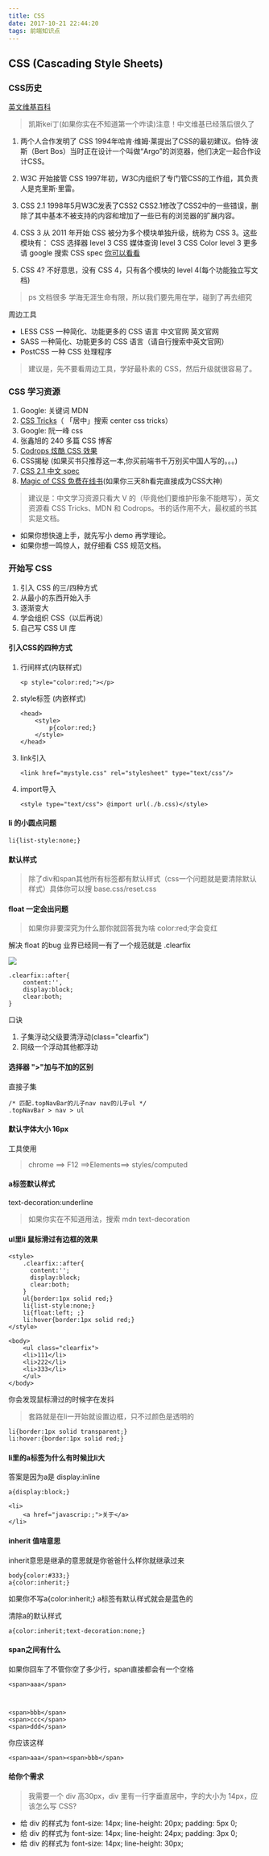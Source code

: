```yaml
---
title: CSS
date: 2017-10-21 22:44:20
tags: 前端知识点
---
```


## CSS (Cascading Style Sheets)

### CSS历史

[英文维基百科](https://en.wikipedia.org/wiki/Cascading_Style_Sheets#History)

> 凯斯kei丁(如果你实在不知道第一个咋读)注意！中文维基已经落后很久了

1. 两个人合作发明了 CSS
1994年哈肯·维姆·莱提出了CSS的最初建议。伯特·波斯（Bert Bos）当时正在设计一个叫做“Argo”的浏览器，他们决定一起合作设计CSS。

2. W3C 开始接管 CSS
1997年初，W3C内组织了专门管CSS的工作组，其负责人是克里斯·里雷。

3. CSS 2.1
1998年5月W3C发表了CSS2
CSS2.1修改了CSS2中的一些错误，删除了其中基本不被支持的内容和增加了一些已有的浏览器的扩展内容。

4. CSS 3
从 2011 年开始 CSS 被分为多个模块单独升级，统称为 CSS 3。这些模块有：
CSS 选择器 level 3
CSS 媒体查询 level 3
CSS Color level 3
更多请 google 搜索 CSS spec [你可以看看](https://www.w3.org/Style/CSS/specs.en.html)

5. CSS 4?
不好意思，没有 CSS 4，只有各个模块的 level 4(每个功能独立写文档)

> ps 文档很多 学海无涯生命有限，所以我们要先用在学，碰到了再去细究

周边工具

- LESS CSS
一种简化、功能更多的 CSS 语言 中文官网 英文官网
- SASS
一种简化、功能更多的 CSS 语言（请自行搜索中英文官网）
- PostCSS
一种 CSS 处理程序

> 建议是，先不要看周边工具，学好最朴素的 CSS，然后升级就很容易了。


### CSS 学习资源

1. Google: 关键词 MDN
2. [CSS Tricks](https://css-tricks.com/)（ 「居中」搜索 center css tricks）
3. Google: 阮一峰 css
4. 张鑫旭的 240 多篇 CSS 博客
5. [Codrops 炫酷 CSS 效果](https://tympanus.net/codrops/category/playground/)
6. CSS揭秘 (如果买书只推荐这一本,你买前端书千万别买中国人写的。。。)
7. [CSS 2.1 中文 spec](http://cndevdocs.com/)
8. [Magic of CSS 免费在线书](http://adamschwartz.co/magic-of-css/)(如果你三天8h看完直接成为CSS大神)

> 建议是：中文学习资源只看大 V 的（毕竟他们要维护形象不能瞎写），英文资源看 CSS Tricks、MDN 和 Codrops。书的话作用不大，最权威的书其实是文档。

- 如果你想快速上手，就先写小 demo 再学理论。
- 如果你想一鸣惊人，就仔细看 CSS 规范文档。

### 开始写 CSS

1. 引入 CSS 的三/四种方式
2. 从最小的东西开始入手
3. 逐渐变大
4. 学会组织 CSS（以后再说）
5. 自己写 CSS UI 库

#### 引入CSS的四种方式

1. 行间样式(内联样式)
    ```
    <p style="color:red;"></p>
    ```

2.  style标签 (内嵌样式)
    ```
    <head>
        <style>
            p{color:red;}
        </style>
    </head>
    ```

3. link引入
    ```
    <link href="mystyle.css" rel="stylesheet" type="text/css"/>
    ```
4. import导入
    ```
    <style type="text/css"> @import url(./b.css)</style>
    ```

#### li 的小圆点问题

```
li{list-style:none;}
```

#### 默认样式

> 除了div和span其他所有标签都有默认样式（css一个问题就是要清除默认样式）具体你可以搜 base.css/reset.css

#### float 一定会出问题

> 如果你非要深究为什么那你就回答我为啥 color:red;字会变红

解决 float 的bug 业界已经同一有了一个规范就是 .clearfix

![](https://raw.githubusercontent.com/slTrust/note/master/img/note010_01.png)

```
.clearfix::after{
    content:'',
    display:block;
    clear:both;
}
```

口诀

1. 子集浮动父级要清浮动(class="clearfix")
2. 同级一个浮动其他都浮动

#### 选择器 ">"加与不加的区别

直接子集

```
/* 匹配.topNavBar的儿子nav nav的儿子ul */
.topNavBar > nav > ul 
```

#### 默认字体大小 16px

工具使用

> chrome ==> F12 ==>Elements==> styles/computed

#### a标签默认样式 

text-decoration:underline

> 如果你实在不知道用法，搜索 mdn text-decoration

#### ul里li 鼠标滑过有边框的效果

```
<style>
    .clearfix::after{
      content:'';
      display:block;
      clear:both;
    }
    ul{border:1px solid red;}
    li{list-style:none;}
    li{float:left; ;}
    li:hover{border:1px solid red;}
</style>

<body>
    <ul class="clearfix">
    <li>111</li>
    <li>222</li>
    <li>333</li>
    </ul>
</body>
```

你会发现鼠标滑过的时候字在发抖

> 套路就是在li一开始就设置边框，只不过颜色是透明的

```
li{border:1px solid transparent;}
li:hover:{border:1px solid red;}
```

#### li里的a标签为什么有时候比li大

答案是因为a是 display:inline

```
a{display:block;}

<li>
    <a href="javascrip:;">关于</a>
</li>
```

#### inherit 值啥意思

inherit意思是继承的意思就是你爸爸什么样你就继承过来

```
body{color:#333;}
a{color:inherit;}
```

如果你不写a{color:inherit;} a标签有默认样式就会是蓝色的

清除a的默认样式

```
a{color:inherit;text-decoration:none;}
```

#### span之间有什么

如果你回车了不管你空了多少行，span直接都会有一个空格

```
<span>aaa</span>



<span>bbb</span>
<span>ccc</span>
<span>ddd</span>
```

你应该这样

```
<span>aaa</span><span>bbb</span>
```

#### 给你个需求

> 我需要一个 div 高30px，div 里有一行字垂直居中，字的大小为 14px，应该怎么写 CSS?

- 给 div 的样式为 font-size: 14px; line-height: 20px; padding: 5px 0;
- 给 div 的样式为 font-size: 14px; line-height: 24px; padding: 3px 0;
- 给 div 的样式为 font-size: 14px; line-height: 30px; 
                    

















